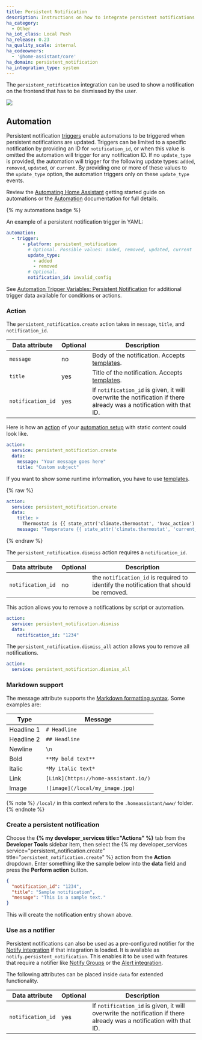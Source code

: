 ```yaml
---
title: Persistent Notification
description: Instructions on how to integrate persistent notifications into Home Assistant.
ha_category:
  - Other
ha_iot_class: Local Push
ha_release: 0.23
ha_quality_scale: internal
ha_codeowners:
  - '@home-assistant/core'
ha_domain: persistent_notification
ha_integration_type: system
---
```


The `persistent_notification` integration can be used to show a notification on the frontend that has to be dismissed by the user.

<p class='img'>
  <img src='/images/screenshots/persistent-notification.png' />
</p>

## Automation

Persistent notification [triggers](/docs/automation/trigger) enable automations to be triggered when persistent notifications are updated. Triggers can be limited to a specific notification by providing an ID for `notification_id`, or when this value is omitted the automation will trigger for any notification ID. If no `update_type` is provided, the automation will trigger for the following update types: `added`, `removed`, `updated`, or `current`. By providing one or more of these values to the `update_type` option, the automation triggers only on these `update_type` events.

Review the [Automating Home Assistant](/getting-started/automation/) getting started guide on automations or the [Automation](/docs/automation/) documentation for full details.

{% my automations badge %}

An example of a persistent notification trigger in YAML:

```yaml
automation:
  - trigger:
      - platform: persistent_notification
        # Optional. Possible values: added, removed, updated, current
        update_type:
          - added
          - removed
        # Optional.
        notification_id: invalid_config
```

See [Automation Trigger Variables: Persistent Notification](/docs/automation/templating/#persistent-notification) 
for additional trigger data available for conditions or actions.

### Action

The `persistent_notification.create` action takes in `message`, `title`, and `notification_id`.

| Data attribute | Optional | Description |
| ---------------------- | -------- | ----------- |
| `message`              |       no | Body of the notification. Accepts [templates](/docs/configuration/templating/).
| `title`                |      yes | Title of the notification. Accepts [templates](/docs/configuration/templating/).
| `notification_id`      |      yes | If `notification_id` is given, it will overwrite the notification if there already was a notification with that ID.

Here is how an [action](/docs/automation/action) of your [automation setup](/getting-started/automation/) with static content could look like.

```yaml
action:
  service: persistent_notification.create
  data:
    message: "Your message goes here"
    title: "Custom subject"
```

If you want to show some runtime information, you have to use [templates](/docs/configuration/templating/).

{% raw %}

```yaml
action:
  service: persistent_notification.create
  data:
    title: >
      Thermostat is {{ state_attr('climate.thermostat', 'hvac_action') }}
    message: "Temperature {{ state_attr('climate.thermostat', 'current_temperature') }}"
```

{% endraw %}

The `persistent_notification.dismiss` action requires a `notification_id`.

| Data attribute | Optional | Description |
| ---------------------- | -------- | ----------- |
| `notification_id`      |      no  | the `notification_id` is required to identify the notification that should be removed.

This action allows you to remove a notifications by script or automation.

```yaml
action:
  service: persistent_notification.dismiss
  data:
    notification_id: "1234"
```

The `persistent_notification.dismiss_all` action allows you to remove all notifications.

```yaml
action:
  service: persistent_notification.dismiss_all
```

### Markdown support

The message attribute supports the [Markdown formatting syntax](https://daringfireball.net/projects/markdown/syntax). Some examples are:

| Type | Message |
| ---- | ------- |
| Headline 1 | `# Headline` |
| Headline 2 | `## Headline` |
| Newline | `\n` |
| Bold | `**My bold text**` |
| Italic | `*My italic text*` |
| Link | `[Link](https://home-assistant.io/)` |
| Image | `![image](/local/my_image.jpg)` |

{% note %}
`/local/` in this context refers to the `.homeassistant/www/` folder.
{% endnote %}

### Create a persistent notification

Choose the **{% my developer_services title="Actions" %}** tab from the **Developer Tools** sidebar item, then select the {% my developer_services service="persistent_notification.create" title="`persistent_notification.create`" %} action from the **Action** dropdown. Enter something like the sample below into the **data** field and press the **Perform action** button.

```json
{
  "notification_id": "1234",
  "title": "Sample notification",
  "message": "This is a sample text."
}
```
This will create the notification entry shown above.

### Use as a notifier

Persistent notifications can also be used as a pre-configured notifier for the [Notify integration](/integrations/notify/) if that integration is loaded. It is available as `notify.persistent_notification`. This enables it to be used with features that require a notifier like [Notify Groups](/integrations/group/#notify-groups) or the [Alert integration](/integrations/alert/).

The following attributes can be placed inside `data` for extended functionality.

| Data attribute | Optional | Description |
| ---------------------- | -------- | ----------- |
| `notification_id`      |      yes | If `notification_id` is given, it will overwrite the notification if there already was a notification with that ID. |
